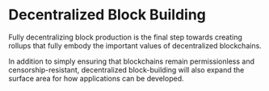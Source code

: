 # Decentralized Block Building

Fully decentralizing block production is the final step towards creating rollups that fully embody the important values of decentralized blockchains.

In addition to simply ensuring that blockchains remain permissionless and censorship-resistant, decentralized block-building will also expand the surface area for how applications can be developed.
